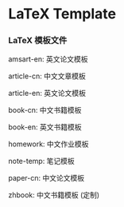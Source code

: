 # LaTeX Template

### LaTeX 模板文件

amsart-en: 英文论文模板

article-cn: 中文文章模板

article-en: 英文论文模板

book-cn: 中文书籍模板

book-en: 英文书籍模板

homework: 中文作业模板

note-temp: 笔记模板

paper-cn: 中文论文模板

zhbook: 中文书籍模板 (定制)
